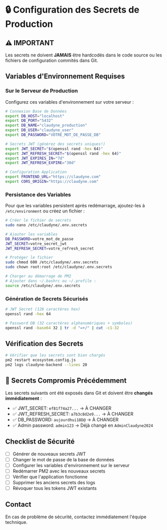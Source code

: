 # 🔒 Configuration des Secrets de Production

## ⚠️ IMPORTANT
Les secrets ne doivent **JAMAIS** être hardcodés dans le code source ou les fichiers de configuration commités dans Git.

## Variables d'Environnement Requises

### Sur le Serveur de Production

Configurez ces variables d'environnement sur votre serveur :

```bash
# Connexion Base de Données
export DB_HOST="localhost"
export DB_PORT="5432"
export DB_NAME="claudyne_production"
export DB_USER="claudyne_user"
export DB_PASSWORD="VOTRE_MOT_DE_PASSE_DB"

# Secrets JWT (générez des secrets uniques!)
export JWT_SECRET="$(openssl rand -hex 64)"
export JWT_REFRESH_SECRET="$(openssl rand -hex 64)"
export JWT_EXPIRES_IN="7d"
export JWT_REFRESH_EXPIRE="30d"

# Configuration Application
export FRONTEND_URL="https://claudyne.com"
export CORS_ORIGIN="https://claudyne.com"
```

### Persistance des Variables

Pour que les variables persistent après redémarrage, ajoutez-les à `/etc/environment` ou créez un fichier :

```bash
# Créer le fichier de secrets
sudo nano /etc/claudyne/.env.secrets

# Ajouter les variables
DB_PASSWORD=votre_mot_de_passe
JWT_SECRET=votre_secret_jwt
JWT_REFRESH_SECRET=votre_refresh_secret

# Protéger le fichier
sudo chmod 600 /etc/claudyne/.env.secrets
sudo chown root:root /etc/claudyne/.env.secrets

# Charger au démarrage de PM2
# Ajouter dans ~/.bashrc ou ~/.profile :
source /etc/claudyne/.env.secrets
```

### Génération de Secrets Sécurisés

```bash
# JWT Secret (128 caractères hex)
openssl rand -hex 64

# Password DB (32 caractères alphanumériques + symboles)
openssl rand -base64 32 | tr -d "=+/" | cut -c1-32
```

## Vérification des Secrets

```bash
# Vérifier que les secrets sont bien chargés
pm2 restart ecosystem.config.js
pm2 logs claudyne-backend --lines 20
```

## 🚨 Secrets Compromis Précédemment

Les secrets suivants ont été exposés dans Git et doivent être **changés immédiatement** :

- ✅ JWT_SECRET: `ef81f74a27...` → À CHANGER
- ✅ JWT_REFRESH_SECRET: `a7b3c8d2e9...` → À CHANGER
- ✅ DB_PASSWORD: `aujourdhui18D@` → À CHANGER
- ✅ Admin password: `admin123` → Déjà changé en `AdminClaudyne2024`

## Checklist de Sécurité

- [ ] Générer de nouveaux secrets JWT
- [ ] Changer le mot de passe de la base de données
- [ ] Configurer les variables d'environnement sur le serveur
- [ ] Redémarrer PM2 avec les nouveaux secrets
- [ ] Vérifier que l'application fonctionne
- [ ] Supprimer les anciens secrets des logs
- [ ] Révoquer tous les tokens JWT existants

## Contact

En cas de problème de sécurité, contactez immédiatement l'équipe technique.
